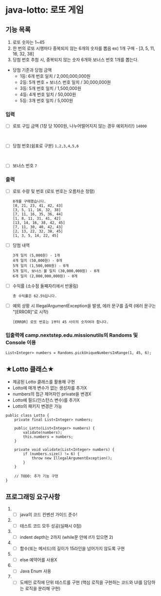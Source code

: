# java-lotto: 로또 게임

## 기능 목록
1. 로또 숫자는 1~45
2. 한 번의 로또 시행마다 중복되지 않는 6개의 숫자를 뽑음 ex) 1개 구매 - [3, 5, 11, 16, 32, 38]
3. 당첨 번호 추첨 시, 중복되지 않는 숫자 6개와 보너스 번호 1개를 뽑는다.
- 당첨 기준과 당첨 금액
    - 1등: 6개 번호 일치 / 2,000,000,000원
    - 2등: 5개 번호 + 보너스 번호 일치 / 30,000,000원
    - 3등: 5개 번호 일치 / 1,500,000원
    - 4등: 4개 번호 일치 / 50,000원
    - 5등: 3개 번호 일치 / 5,000원
### 입력
-[ ] 로또 구입 금액 (1장 당 1000원, 나누어떨어지지 않는 경우 예외처리!)
    `14000`
<br> 

-[ ] 당첨 번호(쉼표로 구분)
    `1,2,3,4,5,6`
<br> 

-[ ] 보너스 번호
    `7`

### 출력
- [ ] 로또 수량 및 번호 (로또 번호는 오름차순 정렬)<br>

  ```
  8개를 구매했습니다.
  [8, 21, 23, 41, 42, 43]
  [3, 5, 11, 16, 32, 38]
  [7, 11, 16, 35, 36, 44]
  [1, 8, 11, 31, 41, 42]
  [13, 14, 16, 38, 42, 45]
  [7, 11, 30, 40, 42, 43]
  [2, 13, 22, 32, 38, 45]
  [1, 3, 5, 14, 22, 45]
  ```
- [ ] 당첨 내역
    ```
    3개 일치 (5,000원) - 1개
    4개 일치 (50,000원) - 0개
    5개 일치 (1,500,000원) - 0개
    5개 일치, 보너스 볼 일치 (30,000,000원) - 0개
    6개 일치 (2,000,000,000원) - 0개
    ```
- [ ] 수익률 (소수점 둘째자리에서 반올림)
    ```
    총 수익률은 62.5%입니다.
    ```
- [ ] 예외 상황 시 IllegalArgumentException을 발생, 에러 문구를 출력 (에러 문구는 "[ERROR]"로 시작)
    ```
    [ERROR] 로또 번호는 1부터 45 사이의 숫자여야 합니다.
    ```
### 입출력에 camp.nextstep.edu.missionutils의 Randoms 및 Console 이용
```
List<Integer> numbers = Randoms.pickUniqueNumbersInRange(1, 45, 6);
```

## ★Lotto 클래스★
- 제공된 Lotto 클래스를 활용해 구현
- Lotto에 매개 변수가 없는 생성자를 추가X
- numbers의 접근 제어자인 private을 변경X
- Lotto에 필드(인스턴스 변수)를 추가X
- Lotto의 패키지 변경은 가능
```
public class Lotto {
    private final List<Integer> numbers;

    public Lotto(List<Integer> numbers) {
        validate(numbers);
        this.numbers = numbers;
    }

    private void validate(List<Integer> numbers) {
        if (numbers.size() != 6) {
            throw new IllegalArgumentException();
        }
    }

    // TODO: 추가 기능 구현
}
```
## 프로그래밍 요구사항
1. -[ ] java의 코드 컨벤션 가이드 준수!
2. -[ ] 테스트 코드 모두 성공(실패시 0점)
3. -[ ] indent depth는 2까지 (while문 안에 if가 있으면 2)
4. -[ ] 함수(또는 메서드)의 길이가 15라인을 넘어가지 않도록 구현
5. -[ ] else 예약어를 사용X
6. -[ ] Java Enum 사용
7. -[ ] 도메인 로직에 단위 테스트를 구현 (핵심 로직을 구현하는 코드와 UI를 담당하는 로직을 분리해 구현)
